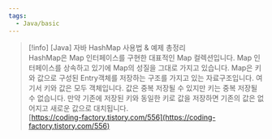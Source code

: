 ```yaml
---
tags:
  - Java/basic
---
```



> [!info] [Java] 자바 HashMap 사용법 & 예제 총정리  
> HashMap은 Map 인터페이스를 구현한 대표적인 Map 컬렉션입니다. Map 인터페이스를 상속하고 있기에 Map의 성질을 그대로 가지고 있습니다. Map은 키와 값으로 구성된 Entry객체를 저장하는 구조를 가지고 있는 자료구조입니다. 여기서 키와 값은 모두 객체입니다. 값은 중복 저장될 수 있지만 키는 중복 저장될 수 없습니다. 만약 기존에 저장된 키와 동일한 키로 값을 저장하면 기존의 값은 없어지고 새로운 값으로 대치됩니다.  
> [https://coding-factory.tistory.com/556](https://coding-factory.tistory.com/556)